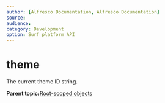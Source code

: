 ```yaml
---
author: [Alfresco Documentation, Alfresco Documentation]
source: 
audience: 
category: Development
option: Surf platform API
---
```


# theme

The current theme ID string.

**Parent topic:**[Root-scoped objects](../references/APISurf-rootscoped.md)

